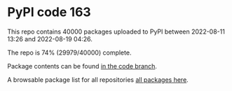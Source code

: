 # PyPI code 163

This repo contains 40000 packages uploaded to PyPI between 
2022-08-11 13:26 and 2022-08-19 04:26.

The repo is 74% (29979/40000) complete.

Package contents can be found [in the code branch](https://github.com/pypi-data/pypi-mirror-163/tree/code/packages).

A browsable package list for all repositories [all packages here](https://pypi-data.github.io/website/repositories/pypi-mirror-163).



